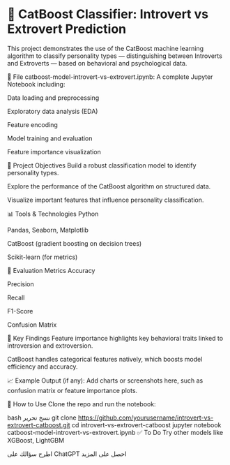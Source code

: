 # 🧠 CatBoost Classifier: Introvert vs Extrovert Prediction
This project demonstrates the use of the CatBoost machine learning algorithm to classify personality types — distinguishing between Introverts and Extroverts — based on behavioral and psychological data.

📁 File
catboost-model-introvert-vs-extrovert.ipynb: A complete Jupyter Notebook including:

Data loading and preprocessing

Exploratory data analysis (EDA)

Feature encoding

Model training and evaluation

Feature importance visualization

🚀 Project Objectives
Build a robust classification model to identify personality types.

Explore the performance of the CatBoost algorithm on structured data.

Visualize important features that influence personality classification.

📊 Tools & Technologies
Python

Pandas, Seaborn, Matplotlib

CatBoost (gradient boosting on decision trees)

Scikit-learn (for metrics)

🧪 Evaluation Metrics
Accuracy

Precision

Recall

F1-Score

Confusion Matrix

📌 Key Findings
Feature importance highlights key behavioral traits linked to introversion and extroversion.

CatBoost handles categorical features natively, which boosts model efficiency and accuracy.

📈 Example Output (if any):
Add charts or screenshots here, such as confusion matrix or feature importance plots.

🔧 How to Use
Clone the repo and run the notebook:

bash
نسخ
تحرير
git clone https://github.com/yourusername/introvert-vs-extrovert-catboost.git
cd introvert-vs-extrovert-catboost
jupyter notebook catboost-model-introvert-vs-extrovert.ipynb
✅ To Do
 Try other models like XGBoost, LightGBM













اطرح سؤالك على ChatGPT
احصل على المزيد 
